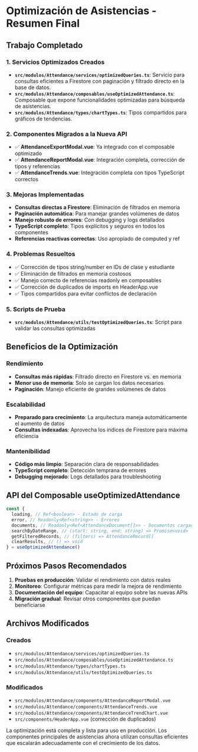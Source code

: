 # Optimización de Asistencias - Resumen Final

## Trabajo Completado

### 1. Servicios Optimizados Creados

- **`src/modulos/Attendance/services/optimizedQueries.ts`**: Servicio para consultas eficientes a Firestore con paginación y filtrado directo en la base de datos.
- **`src/modulos/Attendance/composables/useOptimizedAttendance.ts`**: Composable que expone funcionalidades optimizadas para búsqueda de asistencias.
- **`src/modulos/Attendance/types/chartTypes.ts`**: Tipos compartidos para gráficos de tendencias.

### 2. Componentes Migrados a la Nueva API

- ✅ **AttendanceExportModal.vue**: Ya integrado con el composable optimizado
- ✅ **AttendanceReportModal.vue**: Integración completa, corrección de tipos y referencias
- ✅ **AttendanceTrends.vue**: Integración completa con tipos TypeScript correctos

### 3. Mejoras Implementadas

- **Consultas directas a Firestore**: Eliminación de filtrados en memoria
- **Paginación automática**: Para manejar grandes volúmenes de datos
- **Manejo robusto de errores**: Con debugging y logs detallados
- **TypeScript completo**: Tipos explícitos y seguros en todos los componentes
- **Referencias reactivas correctas**: Uso apropiado de computed y ref

### 4. Problemas Resueltos

- ✅ Corrección de tipos string/number en IDs de clase y estudiante
- ✅ Eliminación de filtrados en memoria costosos
- ✅ Manejo correcto de referencias readonly en composables
- ✅ Corrección de duplicados de imports en HeaderApp.vue
- ✅ Tipos compartidos para evitar conflictos de declaración

### 5. Scripts de Prueba

- **`src/modulos/Attendance/utils/testOptimizedQueries.ts`**: Script para validar las consultas optimizadas

## Beneficios de la Optimización

### Rendimiento

- **Consultas más rápidas**: Filtrado directo en Firestore vs. en memoria
- **Menor uso de memoria**: Solo se cargan los datos necesarios
- **Paginación**: Manejo eficiente de grandes volúmenes de datos

### Escalabilidad

- **Preparado para crecimiento**: La arquitectura maneja automáticamente el aumento de datos
- **Consultas indexadas**: Aprovecha los índices de Firestore para máxima eficiencia

### Mantenibilidad

- **Código más limpio**: Separación clara de responsabilidades
- **TypeScript completo**: Detección temprana de errores
- **Debugging mejorado**: Logs detallados para troubleshooting

## API del Composable useOptimizedAttendance

```typescript
const {
  loading, // Ref<boolean> - Estado de carga
  error, // Readonly<Ref<string>> - Errores
  documents, // Readonly<Ref<AttendanceDocument[]>> - Documentos cargados
  searchByDateRange, // (start: string, end: string) => Promise<void>
  getFilteredRecords, // (filters) => AttendanceRecord[]
  clearResults, // () => void
} = useOptimizedAttendance()
```

## Próximos Pasos Recomendados

1. **Pruebas en producción**: Validar el rendimiento con datos reales
2. **Monitoreo**: Configurar métricas para medir la mejora de rendimiento
3. **Documentación del equipo**: Capacitar al equipo sobre las nuevas APIs
4. **Migración gradual**: Revisar otros componentes que puedan beneficiarse

## Archivos Modificados

### Creados

- `src/modulos/Attendance/services/optimizedQueries.ts`
- `src/modulos/Attendance/composables/useOptimizedAttendance.ts`
- `src/modulos/Attendance/types/chartTypes.ts`
- `src/modulos/Attendance/utils/testOptimizedQueries.ts`

### Modificados

- `src/modulos/Attendance/components/AttendanceReportModal.vue`
- `src/modulos/Attendance/components/AttendanceTrends.vue`
- `src/modulos/Attendance/components/AttendanceTrendChart.vue`
- `src/components/HeaderApp.vue` (corrección de duplicados)

La optimización está completa y lista para uso en producción. Los componentes principales de asistencias ahora utilizan consultas eficientes que escalarán adecuadamente con el crecimiento de los datos.

